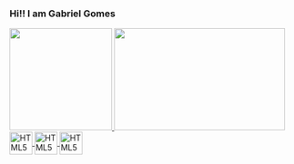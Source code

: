 ### Hi!! I am Gabriel Gomes

<div>
  <a href="https://github.com/BadajosGabz">
  <img height="180em" src="https://github-readme-stats.vercel.app/api?username=BadajosGabz&show_icons=true&theme=radical"/>
  <img height="180em" width="300em" src="https://github-readme-stats.vercel.app/api/top-langs/?username=BadajosGabz&layout=compact_icons=true&theme=radical"/>
</div>
<div style="display: inline_block">
  <img align="center" alt="HTML5" width="40" heitgh="30" src="https://cdn.jsdelivr.net/gh/devicons/devicon/icons/html5/html5-original.svg"/>
  <img align="center" alt="HTML5" width="40" heitgh="30" src="https://cdn.jsdelivr.net/gh/devicons/devicon/icons/css3/css3-original.svg" />
  <img align="center" alt="HTML5" width="40" heitgh="30" src="https://cdn.jsdelivr.net/gh/devicons/devicon/icons/javascript/javascript-original.svg" />
</div>
  

  
